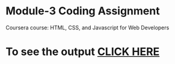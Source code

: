 

# Module-3 Coding Assignment

Coursera course: HTML, CSS, and Javascript for Web Developers

# To see the output [CLICK HERE](https://nshasheendra.github.io/Coursera-HTML-CSS-and-JavaScript-for-Web-Developers/Assignments/module-3/index.html)

